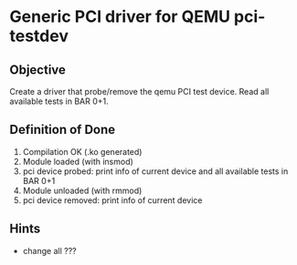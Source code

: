 # Generic PCI driver for QEMU pci-testdev

## Objective

Create a driver that probe/remove the qemu PCI test device.
Read all available tests in BAR 0+1.

## Definition of Done

1. Compilation OK (.ko generated)
2. Module loaded (with insmod)
3. pci device probed: print info of current device and all available tests in BAR 0+1
4. Module unloaded (with rmmod)
5. pci device removed: print info of current device

## Hints

- change all ???
